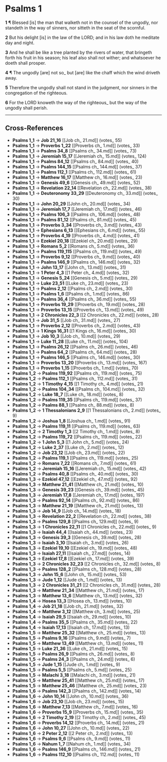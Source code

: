 # Psalms 1

**1** ¶ Blessed [is] the man that walketh not in the counsel of the ungodly, nor standeth in the way of sinners, nor sitteth in the seat of the scornful.

**2** But his delight [is] in the law of the LORD; and in his law doth he meditate day and night.

**3** And he shall be like a tree planted by the rivers of water, that bringeth forth his fruit in his season; his leaf also shall not wither; and whatsoever he doeth shall prosper.

**4** ¶ The ungodly [are] not so_ but [are] like the chaff which the wind driveth away.

**5** Therefore the ungodly shall not stand in the judgment, nor sinners in the congregation of the righteous.

**6** For the LORD knoweth the way of the righteous_ but the way of the ungodly shall perish.

---

## Cross-References

- **Psalms 1_1** → **Job 21_16** [[Job ch_ 21.md]] (votes_ 55)
- **Psalms 1_1** → **Proverbs 1_22** [[Proverbs ch_ 1.md]] (votes_ 33)
- **Psalms 1_1** → **Psalms 34_8** [[Psalms ch_ 34.md]] (votes_ 73)
- **Psalms 1_1** → **Jeremiah 15_17** [[Jeremiah ch_ 15.md]] (votes_ 124)
- **Psalms 1_1** → **Psalms 84_12** [[Psalms ch_ 84.md]] (votes_ 40)
- **Psalms 1_1** → **Psalms 144_15** [[Psalms ch_ 144.md]] (votes_ 37)
- **Psalms 1_1** → **Psalms 112_1** [[Psalms ch_ 112.md]] (votes_ 61)
- **Psalms 1_1** → **Matthew 16_17** [[Matthew ch_ 16.md]] (votes_ 23)
- **Psalms 1_1** → **Genesis 49_6** [[Genesis ch_ 49.md]] (votes_ 52)
- **Psalms 1_1** → **Revelation 22_14** [[Revelation ch_ 22.md]] (votes_ 38)
- **Psalms 1_1** → **Deuteronomy 33_29** [[Deuteronomy ch_ 33.md]] (votes_ 30)
- **Psalms 1_1** → **John 20_29** [[John ch_ 20.md]] (votes_ 34)
- **Psalms 1_1** → **Jeremiah 17_7** [[Jeremiah ch_ 17.md]] (votes_ 46)
- **Psalms 1_1** → **Psalms 106_3** [[Psalms ch_ 106.md]] (votes_ 48)
- **Psalms 1_1** → **Psalms 81_12** [[Psalms ch_ 81.md]] (votes_ 45)
- **Psalms 1_1** → **Proverbs 3_34** [[Proverbs ch_ 3.md]] (votes_ 43)
- **Psalms 1_1** → **Ephesians 6_13** [[Ephesians ch_ 6.md]] (votes_ 55)
- **Psalms 1_1** → **Proverbs 4_19** [[Proverbs ch_ 4.md]] (votes_ 41)
- **Psalms 1_1** → **Ezekiel 20_18** [[Ezekiel ch_ 20.md]] (votes_ 29)
- **Psalms 1_1** → **Romans 5_2** [[Romans ch_ 5.md]] (votes_ 36)
- **Psalms 1_1** → **Psalms 119_115** [[Psalms ch_ 119.md]] (votes_ 49)
- **Psalms 1_1** → **Proverbs 9_12** [[Proverbs ch_ 9.md]] (votes_ 40)
- **Psalms 1_1** → **Psalms 146_9** [[Psalms ch_ 146.md]] (votes_ 32)
- **Psalms 1_1** → **John 13_17** [[John ch_ 13.md]] (votes_ 31)
- **Psalms 1_1** → **1 Peter 4_3** [[1 Peter ch_ 4.md]] (votes_ 32)
- **Psalms 1_1** → **Genesis 5_24** [[Genesis ch_ 5.md]] (votes_ 29)
- **Psalms 1_1** → **Luke 23_51** [[Luke ch_ 23.md]] (votes_ 23)
- **Psalms 1_1** → **Psalms 2_12** [[Psalms ch_ 2.md]] (votes_ 30)
- **Psalms 1_1** → **Psalms 1_6** [[Psalms ch_ 1.md]] (votes_ 86)
- **Psalms 1_1** → **Psalms 36_4** [[Psalms ch_ 36.md]] (votes_ 55)
- **Psalms 1_1** → **Proverbs 19_29** [[Proverbs ch_ 19.md]] (votes_ 28)
- **Psalms 1_1** → **Proverbs 13_15** [[Proverbs ch_ 13.md]] (votes_ 49)
- **Psalms 1_1** → **2 Chronicles 22_3** [[2 Chronicles ch_ 22.md]] (votes_ 28)
- **Psalms 1_1** → **Job 31_5** [[Job ch_ 31.md]] (votes_ 27)
- **Psalms 1_1** → **Proverbs 2_12** [[Proverbs ch_ 2.md]] (votes_ 43)
- **Psalms 1_1** → **1 Kings 16_31** [[1 Kings ch_ 16.md]] (votes_ 30)
- **Psalms 1_1** → **Job 10_3** [[Job ch_ 10.md]] (votes_ 29)
- **Psalms 1_1** → **Luke 11_28** [[Luke ch_ 11.md]] (votes_ 104)
- **Psalms 1_1** → **Psalms 26_12** [[Psalms ch_ 26.md]] (votes_ 46)
- **Psalms 1_1** → **Psalms 64_2** [[Psalms ch_ 64.md]] (votes_ 28)
- **Psalms 1_1** → **Psalms 146_5** [[Psalms ch_ 146.md]] (votes_ 30)
- **Psalms 1_1** → **Proverbs 13_20** [[Proverbs ch_ 13.md]] (votes_ 167)
- **Psalms 1_1** → **Proverbs 1_15** [[Proverbs ch_ 1.md]] (votes_ 70)
- **Psalms 1_2** → **Psalms 119_92** [[Psalms ch_ 119.md]] (votes_ 75)
- **Psalms 1_2** → **Psalms 112_1** [[Psalms ch_ 112.md]] (votes_ 31)
- **Psalms 1_2** → **1 Timothy 4_15** [[1 Timothy ch_ 4.md]] (votes_ 21)
- **Psalms 1_2** → **Psalms 104_34** [[Psalms ch_ 104.md]] (votes_ 32)
- **Psalms 1_2** → **Luke 18_7** [[Luke ch_ 18.md]] (votes_ 8)
- **Psalms 1_2** → **Psalms 119_35** [[Psalms ch_ 119.md]] (votes_ 37)
- **Psalms 1_2** → **Psalms 88_1** [[Psalms ch_ 88.md]] (votes_ 8)
- **Psalms 1_2** → **1 Thessalonians 2_9** [[1 Thessalonians ch_ 2.md]] (votes_ 9)
- **Psalms 1_2** → **Joshua 1_8** [[Joshua ch_ 1.md]] (votes_ 91)
- **Psalms 1_2** → **Psalms 119_11** [[Psalms ch_ 119.md]] (votes_ 63)
- **Psalms 1_2** → **2 Timothy 1_3** [[2 Timothy ch_ 1.md]] (votes_ 8)
- **Psalms 1_2** → **Psalms 119_72** [[Psalms ch_ 119.md]] (votes_ 22)
- **Psalms 1_2** → **1 John 5_3** [[1 John ch_ 5.md]] (votes_ 24)
- **Psalms 1_2** → **Luke 2_37** [[Luke ch_ 2.md]] (votes_ 12)
- **Psalms 1_2** → **Job 23_12** [[Job ch_ 23.md]] (votes_ 22)
- **Psalms 1_2** → **Psalms 119_1** [[Psalms ch_ 119.md]] (votes_ 25)
- **Psalms 1_2** → **Romans 7_22** [[Romans ch_ 7.md]] (votes_ 61)
- **Psalms 1_2** → **Jeremiah 15_16** [[Jeremiah ch_ 15.md]] (votes_ 42)
- **Psalms 1_2** → **Psalms 40_8** [[Psalms ch_ 40.md]] (votes_ 30)
- **Psalms 1_3** → **Ezekiel 47_12** [[Ezekiel ch_ 47.md]] (votes_ 92)
- **Psalms 1_3** → **Matthew 21_41** [[Matthew ch_ 21.md]] (votes_ 10)
- **Psalms 1_3** → **Genesis 39_23** [[Genesis ch_ 39.md]] (votes_ 45)
- **Psalms 1_3** → **Jeremiah 17_8** [[Jeremiah ch_ 17.md]] (votes_ 197)
- **Psalms 1_3** → **Psalms 92_14** [[Psalms ch_ 92.md]] (votes_ 86)
- **Psalms 1_3** → **Matthew 21_19** [[Matthew ch_ 21.md]] (votes_ 13)
- **Psalms 1_3** → **Job 14_9** [[Job ch_ 14.md]] (votes_ 18)
- **Psalms 1_3** → **Revelation 22_2** [[Revelation ch_ 22.md]] (votes_ 38)
- **Psalms 1_3** → **Psalms 129_8** [[Psalms ch_ 129.md]] (votes_ 9)
- **Psalms 1_3** → **1 Chronicles 22_11** [[1 Chronicles ch_ 22.md]] (votes_ 9)
- **Psalms 1_3** → **Isaiah 44_4** [[Isaiah ch_ 44.md]] (votes_ 23)
- **Psalms 1_3** → **Genesis 39_3** [[Genesis ch_ 39.md]] (votes_ 28)
- **Psalms 1_3** → **Isaiah 3_10** [[Isaiah ch_ 3.md]] (votes_ 26)
- **Psalms 1_3** → **Ezekiel 19_10** [[Ezekiel ch_ 19.md]] (votes_ 48)
- **Psalms 1_3** → **Isaiah 27_11** [[Isaiah ch_ 27.md]] (votes_ 14)
- **Psalms 1_3** → **Ezekiel 17_8** [[Ezekiel ch_ 17.md]] (votes_ 39)
- **Psalms 1_3** → **2 Chronicles 32_23** [[2 Chronicles ch_ 32.md]] (votes_ 8)
- **Psalms 1_3** → **Psalms 128_2** [[Psalms ch_ 128.md]] (votes_ 28)
- **Psalms 1_3** → **John 15_6** [[John ch_ 15.md]] (votes_ 53)
- **Psalms 1_3** → **Jude 1_12** [[Jude ch_ 1.md]] (votes_ 13)
- **Psalms 1_3** → **2 Chronicles 31_21** [[2 Chronicles ch_ 31.md]] (votes_ 28)
- **Psalms 1_3** → **Matthew 21_34** [[Matthew ch_ 21.md]] (votes_ 17)
- **Psalms 1_3** → **Matthew 13_6** [[Matthew ch_ 13.md]] (votes_ 32)
- **Psalms 1_4** → **Hosea 13_3** [[Hosea ch_ 13.md]] (votes_ 10)
- **Psalms 1_4** → **Job 21_18** [[Job ch_ 21.md]] (votes_ 32)
- **Psalms 1_4** → **Matthew 3_12** [[Matthew ch_ 3.md]] (votes_ 25)
- **Psalms 1_4** → **Isaiah 29_5** [[Isaiah ch_ 29.md]] (votes_ 10)
- **Psalms 1_4** → **Psalms 35_5** [[Psalms ch_ 35.md]] (votes_ 22)
- **Psalms 1_4** → **Isaiah 17_13** [[Isaiah ch_ 17.md]] (votes_ 13)
- **Psalms 1_5** → **Matthew 25_32** [[Matthew ch_ 25.md]] (votes_ 13)
- **Psalms 1_5** → **Psalms 9_16** [[Psalms ch_ 9.md]] (votes_ 7)
- **Psalms 1_5** → **Matthew 13_49** [[Matthew ch_ 13.md]] (votes_ 11)
- **Psalms 1_5** → **Luke 21_36** [[Luke ch_ 21.md]] (votes_ 15)
- **Psalms 1_5** → **Psalms 26_9** [[Psalms ch_ 26.md]] (votes_ 8)
- **Psalms 1_5** → **Psalms 24_3** [[Psalms ch_ 24.md]] (votes_ 6)
- **Psalms 1_5** → **Jude 1_15** [[Jude ch_ 1.md]] (votes_ 9)
- **Psalms 1_5** → **Psalms 5_5** [[Psalms ch_ 5.md]] (votes_ 25)
- **Psalms 1_5** → **Malachi 3_18** [[Malachi ch_ 3.md]] (votes_ 21)
- **Psalms 1_5** → **Matthew 25_41** [[Matthew ch_ 25.md]] (votes_ 17)
- **Psalms 1_5** → **Matthew 25_46** [[Matthew ch_ 25.md]] (votes_ 23)
- **Psalms 1_6** → **Psalms 142_3** [[Psalms ch_ 142.md]] (votes_ 14)
- **Psalms 1_6** → **John 10_14** [[John ch_ 10.md]] (votes_ 36)
- **Psalms 1_6** → **Job 23_10** [[Job ch_ 23.md]] (votes_ 15)
- **Psalms 1_6** → **Matthew 7_13** [[Matthew ch_ 7.md]] (votes_ 16)
- **Psalms 1_6** → **Proverbs 15_9** [[Proverbs ch_ 15.md]] (votes_ 35)
- **Psalms 1_6** → **2 Timothy 2_19** [[2 Timothy ch_ 2.md]] (votes_ 45)
- **Psalms 1_6** → **Proverbs 14_12** [[Proverbs ch_ 14.md]] (votes_ 21)
- **Psalms 1_6** → **John 10_27** [[John ch_ 10.md]] (votes_ 22)
- **Psalms 1_6** → **2 Peter 2_12** [[2 Peter ch_ 2.md]] (votes_ 13)
- **Psalms 1_6** → **Psalms 9_6** [[Psalms ch_ 9.md]] (votes_ 11)
- **Psalms 1_6** → **Nahum 1_7** [[Nahum ch_ 1.md]] (votes_ 34)
- **Psalms 1_6** → **Psalms 146_9** [[Psalms ch_ 146.md]] (votes_ 21)
- **Psalms 1_6** → **Psalms 112_10** [[Psalms ch_ 112.md]] (votes_ 11)
